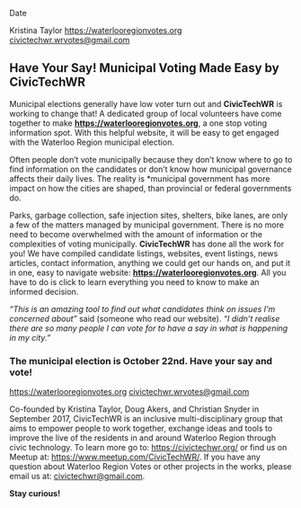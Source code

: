 Date

Kristina Taylor
https://waterlooregionvotes.org
[civictechwr.wrvotes@gmail.com](mailto:civictechwr.wrvotes@gmail.com)

## Have Your Say! Municipal Voting Made Easy by CivicTechWR 

Municipal elections generally have low voter turn out and **CivicTechWR** is working to change that! A dedicated group of local volunteers have come together to make **https://waterlooregionvotes.org**, a one stop voting information spot. With this helpful website, it will be easy to get engaged with the Waterloo Region municipal election.

Often people don’t vote municipally because they don’t know where to go to find information on the candidates or don’t know how municipal governance affects their daily lives. The reality is *municipal government has more impact on how the cities are shaped, than provincial or federal governments do.

Parks, garbage collection, safe injection sites, shelters, bike lanes, are only a few of the matters managed by municipal government. There is no more need to become overwhelmed with the amount of information or the complexities of voting municipally. **CivicTechWR** has done all the work for you! We have compiled candidate listings, websites, event listings, news articles, contact information, anything we could get our hands on, and put it in one, easy to navigate website: **https://waterlooregionvotes.org**. All you have to do is click to learn everything you need to know to make an informed decision.

*“This is an amazing tool to find out what candidates think on issues I’m concerned about”* said (someone who read our website). *“I didn’t realise there are so many people I can vote for to have a say in what is happening in my city.”*

### The municipal election is October 22nd. Have your say and vote!
https://waterlooregionvotes.org
[civictechwr.wrvotes@gmail.com](mailto:civictechwr.wrvotes@gmail.com)

Co-founded by Kristina Taylor, Doug Akers, and Christian Snyder in September 2017, CivicTechWR is an inclusive multi-disciplinary group that aims to empower people to work together, exchange ideas and tools to improve the live of the residents in and around Waterloo Region through civic technology. To learn more go to: https://civictechwr.org/ or find us on Meetup at: https://www.meetup.com/CivicTechWR/. If you have any question about Waterloo Region Votes or other projects in the works, please email us at: [civictechwr@gmail.com](mailto:civictechwr@gmail.com).

**Stay curious!**
